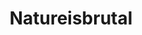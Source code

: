 ---
title: Natureisbrutal
crosslinks:
- livven
- natureismetal
- mildlyinteresting
- awwwtf
- NatureIsFuckingLit
- thisismydeathnow
- hitmanimals
- firefly
- 2edgy4me
- WeatherGifs
- KarmaCourt
- OutOfTheLoop
- Awwducational
- UnresolvedMysteries
- videos
- lastimages
- BirdsBeingDicks
- pokemon
- awwtf
- hmmm
---